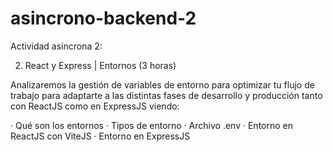 # asincrono-backend-2

Actividad asíncrona 2:

2. React y Express | Entornos (3 horas)

Analizaremos la gestión de variables de entorno para optimizar tu flujo de trabajo para adaptarte a las distintas fases de desarrollo y producción tanto con ReactJS como en ExpressJS viendo:

· Qué son los entornos
· Tipos de entorno
· Archivo .env
· Entorno en ReactJS con ViteJS
· Entorno en ExpressJS 